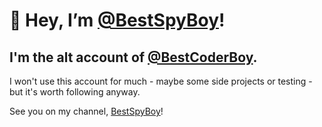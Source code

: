 # 👋 Hey, I’m [@BestSpyBoy](https://github.com/BestSpyBoy)!
## I'm the alt account of [@BestCoderBoy](https://github.com/BestCoderBoy).
I won't use this account for much - maybe some side projects or testing - but it's worth following anyway.

See you on my channel, [BestSpyBoy](https://youtube.com/)!
